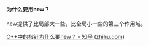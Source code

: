 #### 为什么要用new？

new提供了比局部大一些，比全局小一些的第三个作用域。



[C++中的指针为什么要new？ - 知乎 (zhihu.com)](https://www.zhihu.com/question/269159925)


